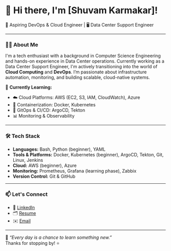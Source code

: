 # 👋 Hi there, I'm [Shuvam Karmakar]!

🚀 Aspiring DevOps & Cloud Engineer | 🖥️ Data Center Support Engineer

---

### 🧑‍💻 About Me

I'm a tech enthusiast with a background in Computer Science Engineering and hands-on experience in Data Center operations. Currently working as a Data Center Support Engineer, I'm actively transitioning into the world of **Cloud Computing** and **DevOps**. I’m passionate about infrastructure automation, monitoring, and building scalable, cloud-native systems.

🔧 **Currently Learning:**

- ☁️ Cloud Platforms: AWS (EC2, S3, IAM, CloudWatch), Azure
- 🐳 Containerization: Docker, Kubernetes
- 🔁 GitOps & CI/CD: ArgoCD, Tekton
- 📊 Monitoring & Observability

---

### 🛠️ Tech Stack

- **Languages:** Bash, Python (beginner), YAML
- **Tools & Platforms:** Docker, Kubernetes (beginner), ArgoCD, Tekton, Git, Linux, Jenkins
- **Cloud:** AWS (beginner), Azure
- **Monitoring:** Prometheus, Grafana (learning phase), Zabbix
- **Version Control:** Git & GitHub

---

### 📫 Let's Connect

- 💼 [LinkedIn](https://www.linkedin.com/in/shuvam-karmakar-sk)
- 🗂️ [Resume](https://drive.google.com/file/d/1WZF9ej_iJqW2_5zEBc1Ft22j3k4wv873/view?usp=sharing)
- ✉️ [Email](shuvamkarmakar06@gmail.com)

---

🌱 *“Every day is a chance to learn something new.”*\
Thanks for stopping by! ⭐️

